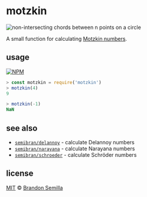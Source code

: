 # motzkin
![non-intersecting chords between n points on a circle](https://upload.wikimedia.org/wikipedia/commons/thumb/4/4a/MotzkinChords4.svg/300px-MotzkinChords4.svg.png)

A small function for calculating [Motzkin numbers](https://en.wikipedia.org/wiki/Motzkin_number).

## usage
[![NPM](https://nodei.co/npm/motzkin.png?mini)](https://www.npmjs.com/package/motzkin)
```js
> const motzkin = require('motzkin')
> motzkin(4)
9

> motzkin(-1)
NaN
```

## see also
- [`semibran/delannoy`](https://github.com/semibran/delannoy) - calculate Delannoy numbers
- [`semibran/narayana`](https://github.com/semibran/narayana) - calculate Narayana numbers
- [`semibran/schroeder`](https://github.com/semibran/schroeder) - calculate Schröder numbers

## license
[MIT](https://opensource.org/licenses/MIT) © [Brandon Semilla](https://git.io/semibran)
